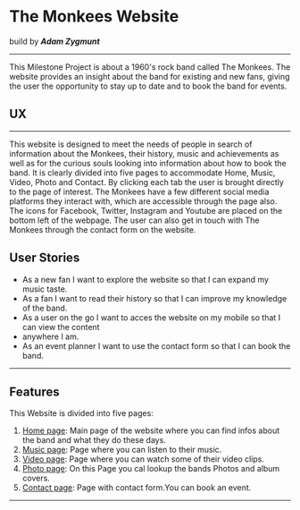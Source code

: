 # The Monkees Website 
build by **_Adam Zygmunt_**
___

This Milestone Project is about a 1960's rock band called The Monkees.
The website provides an insight about the band for existing and new fans, giving 
the user the opportunity to stay up to date and to book the band for events.

## UX
___

This website is designed to meet the needs of people in search of information about the Monkees,
their history, music and achievements as well as for the curious souls looking into information about how to book the band.
It is clearly divided into five pages to accommodate Home, Music, Video, Photo and Contact.
By clicking each tab the user is brought directly to the page of interest. 
The Monkees have a few different social media platforms they interact with,
which are accessible through the page also. The icons for Facebook, Twitter, Instagram and Youtube
are placed on the bottom left of the webpage. 
The user can also get in touch with The Monkees through the contact form on the website. 

## User Stories

- As a new fan I want to explore the website so that I can expand my music taste.
- As a fan I want to read their history so that I can improve my knowledge of the band.
- As a user on the go I want to acces the website on my mobile so that I can view the content
- anywhere I am.
- As an event planner I want to use the contact form so that I can book the band.
___

## Features

This Website is divided into five pages:

1. [Home page](https://preview.c9users.io/adamziggy/the-band-responsive/index.html): Main page of the website where you can find infos about the band and what they do these days.
2. [Music page](https://preview.c9users.io/adamziggy/the-band-responsive/music.html): Page where you can listen to their music.
3. [Video page](https://preview.c9users.io/adamziggy/the-band-responsive/video.html): Page where you can watch some of their video clips.
4. [Photo page](https://the-band-responsive-adamziggy.c9users.io/photo.html.): On this Page you cal lookup the bands Photos and album covers.
5. [Contact page](https://preview.c9users.io/adamziggy/the-band-responsive/contact.html?_c9_id=livepreview4&_c9_host=https://ide.c9.io): Page with contact form.You can book an event.

___